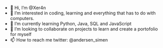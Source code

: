 - 👋 Hi, I’m @Xer4n
- 👀 I’m interested in coding, learning and everything that has to do with computers.
- 🌱 I’m currently learning Python, Java, SQL and JavaScript
- 💞️ I’m looking to collaborate on projects to learn and create a portofolio for myself
- 📫 How to reach me twitter: @andersen_simen

<!---
Xer4n/Xer4n is a ✨ special ✨ repository because its `README.md` (this file) appears on your GitHub profile.
You can click the Preview link to take a look at your changes.
--->
